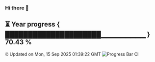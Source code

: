 ### Hi there 👋
⏳ Year progress { █████████████████████▁▁▁▁▁▁▁▁▁ } 70.43 %
---
⏰ Updated on Mon, 15 Sep 2025 01:39:22 GMT
![Progress Bar CI](https://github.com/liununu/liununu/workflows/Progress%20Bar%20CI/badge.svg)
